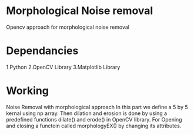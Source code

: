 # Morphological Noise removal
Opencv approach for morphological noise removal
# Dependancies
1.Python
2.OpenCV Library
3.Matplotlib Library

# Working
Noise Removal with morphological approach
In this part we define a 5 by 5 kernal using np array. Then dilation and erosion is done by using a predefined functions dilate() and erode() in OpenCV library. For Opening and closing a functoin called morphologyEX() by changing its attributes.
